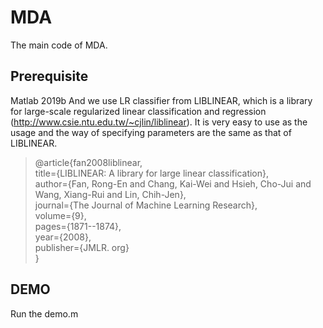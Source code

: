 # MDA
The main code of MDA.
## Prerequisite
Matlab 2019b
And we use LR classifier from LIBLINEAR, which is a library for large-scale regularized linear classification and regression
(http://www.csie.ntu.edu.tw/~cjlin/liblinear). It is very easy to use as the usage and the way of specifying parameters are the same as that
of LIBLINEAR.

>@article{fan2008liblinear,  
	title={LIBLINEAR: A library for large linear classification},  
	author={Fan, Rong-En and Chang, Kai-Wei and Hsieh, Cho-Jui and Wang, Xiang-Rui and Lin, Chih-Jen},  
	journal={The Journal of Machine Learning Research},  
	volume={9},  
	pages={1871--1874},  
	year={2008},  
	publisher={JMLR. org}  
}  

## DEMO
Run the demo.m
